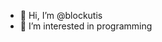 - 👋 Hi, I’m @blockutis
- 👀 I’m interested in programming

<!---
blockutis/blockutis is a ✨ special ✨ repository because its `README.md` (this file) appears on your GitHub profile.
You can click the Preview link to take a look at your changes.
--->
